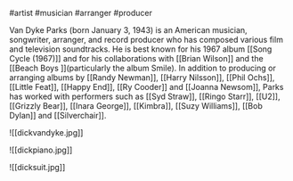 #artist #musician #arranger #producer 

Van Dyke Parks (born January 3, 1943) is an American musician, songwriter, arranger, and record producer who has composed various film and television soundtracks. He is best known for his 1967 album [[Song Cycle (1967)]] and for his collaborations with [[Brian Wilson]] and the [[Beach Boys ]](particularly the album Smile). In addition to producing or arranging albums by [[Randy Newman]], [[Harry Nilsson]], [[Phil Ochs]], [[Little Feat]], [[Happy End]], [[Ry Cooder]] and [[Joanna Newsom]], Parks has worked with performers such as [[Syd Straw]], [[Ringo Starr]], [[U2]], [[Grizzly Bear]], [[Inara George]], [[Kimbra]], [[Suzy Williams]], [[Bob Dylan]] and [[Silverchair]].

![[dickvandyke.jpg]]

![[dickpiano.jpg]]

![[dicksuit.jpg]]